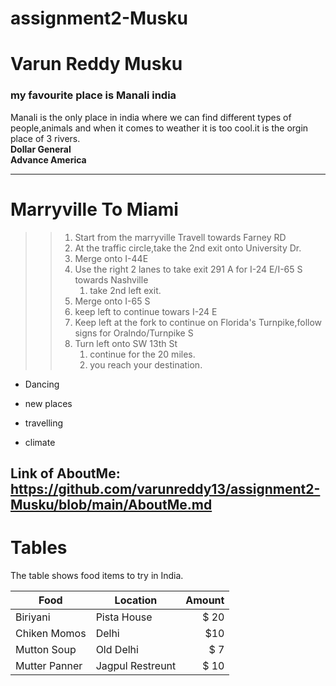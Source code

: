 # assignment2-Musku

# Varun Reddy Musku

### my favourite place is Manali  india

Manali is the only place in india where we can find different types of people,animals and when it comes to weather it is too cool.it is the orgin place of 3 rivers. <br>
**Dollar General** <br>
**Advance America**

---
# Marryville To Miami
>> 1. Start from the marryville Travell towards Farney RD
>> 2. At the traffic circle,take the 2nd exit onto University Dr.
>> 3. Merge onto I-44E
>> 4. Use the right 2 lanes to take exit 291 A for I-24 E/I-65 S towards Nashville 
>>     1. take 2nd left exit.
>> 5. Merge onto I-65 S
>> 6. keep left to continue towars I-24 E
>> 7. Keep left at the fork to continue on Florida's Turnpike,follow signs for Oralndo/Turnpike S
>> 8. Turn left onto SW 13th St
>>     1. continue for the 20 miles.
>>     2. you reach your destination.

* Dancing
- new places
* travelling
- climate

Link of AboutMe: <https://github.com/varunreddy13/assignment2-Musku/blob/main/AboutMe.md>
-----------------
# Tables

The table shows food items to try in India.

| Food                | Location             | Amount |
| ---                 | ---                  | ---:    |
| Biriyani            | Pista House          | $ 20    |
| Chiken Momos        | Delhi                |  $10   |
| Mutton Soup         | Old Delhi            |  $ 7   |
| Mutter Panner       | Jagpul Restreunt     |  $ 10  |